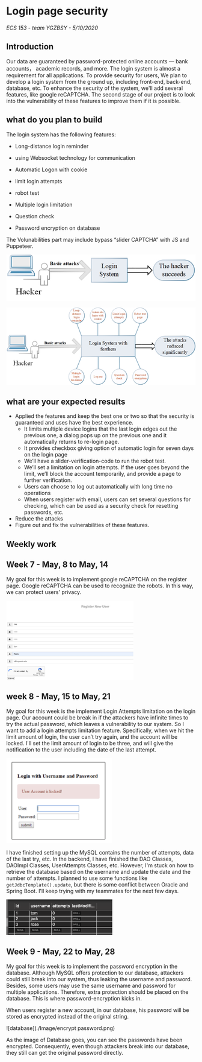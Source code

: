 # Login page security

*ECS 153 - team YGZBSY - 5/10/2020*

## Introduction

Our data are guaranteed by password-protected online accounts — bank accounts， academic records, and more. The login system is almost a requirement for all applications. To provide security for users, We plan to develop a login system from the ground up, including front-end, back-end, database, etc. To enhance the security of the system, we'll add several features, like google reCAPTCHA. The second stage of our project is to look into the vulnerability of these features to improve them if it is possible. 

## what do you plan to build

The login system has the following features:

-  Long-distance login reminder 
- using Websocket technology for communication

- Automatic Logon with cookie
- limit login attempts
- robot test
- Multiple login limitation
- Question check
- Password encryption on database



The Volunabilities part may include bypass “slider CAPTCHA” with JS and Puppeteer. 



![design_doc_1](./Image/design_doc_1.png)

![design_doc_2](./Image/design_doc_2.png)



## what are your expected results 

- Applied the features and keep the best one or two so that the security is guaranteed and uses have the best experience. 
  - It limits multiple device logins that the last login edges out the previous one, a dialog pops up on the previous one and it automatically returns to re-login page.
  - It provides checkbox giving option of automatic login for seven days on the login page 
  - We’ll have a slider-verification-code to run the robot test.
  - We’ll set a limitation on login attempts. If the user goes beyond the limit, we’ll block the account temporarily, and provide a page to further verification.
  - Users can choose to log out automatically with long time no operations
  - When users register with email, users can set several questions for checking, which can be used as a security check for resetting passwords, etc.
- Reduce the attacks
- Figure out and fix the vulnerabilities of these features.



## Weekly work

## Week 7 - May, 8 to May, 14

My goal for this week is to implement google reCAPTCHA on the register page. Google reCAPTCHA can be used to recognize the robots. In this way, we can protect users' privacy. 

<img src="./Image/google reCAPTCHE.png" alt="google reCAPTCHE" style="zoom: 33%;" />

## week 8 - May, 15 to May, 21

My goal for this week is the implement Login Attempts limitation on the login page. Our account could be break in if the attackers have infinite times to try the actual password, which leaves a vulnerability to our system. So I want to add a login attempts limitation feature. Specifically, when we hit the limit amount of login, the user can’t try again, and the account will be locked. I'll set the limit amount of login to be three, and will give the notification to the user including the date of the last attempt.

<img src="./Image/login attempts limit.png" alt="design_doc_1" style="zoom:50%;" />

I have finished setting up the MySQL contains the number of attempts, data of the last try, etc. In the backend, I have finished the DAO Classes, DAOImpl Classes, UserAttempts Classes, etc. However, I'm stuck on how to retrieve the database based on the username and update the date and the number of attempts. I planned to use some functions like `getJdbcTemplate().update`, but there is some conflict between Oracle and Spring Boot. I'll keep trying with my teammates for the next few days. 



<img src="./Image/database.png" alt="design_doc_1" style="zoom:50%;" />









## Week 9 - May, 22 to May, 28

My goal for this week is to implement the password encryption in the database. Although MySQL offers protection to our database, attackers could still break into our system, thus leaking the username and password. Besides, some users may use the same username and password for multiple applications. Therefore, extra protection should be placed on the database. This is where password-encryption kicks in. 

When users register a new account, in our database, his password will be stored as encrypted instead of the original string. 

![database](./Image/encrypt password.png)

As the image of Database goes, you can see the passwords have been encrypted. Consequently, even though attackers break into our database, they still can get the original password directly. 